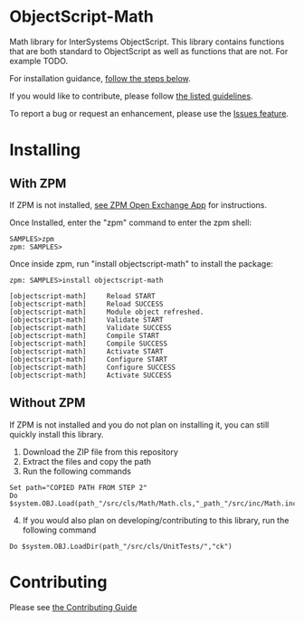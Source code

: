 # ObjectScript-Math
Math library for InterSystems ObjectScript. This library contains functions that are both standard to ObjectScript as well as functions that are not. For example TODO.

For installation guidance, [follow the steps below](#installing).

If you would like to contribute, please follow [the listed guidelines](#contributing).

To report a bug or request an enhancement, please use the [Issues feature](https://github.com/psteiwer/ObjectScript-Math/issues).

# Installing
## With ZPM
If ZPM is not installed, [see ZPM Open Exchange App](https://openexchange.intersystems.com/package/ObjectScript-Package-Manager-2) for instructions.

Once Installed, enter the "zpm" command to enter the zpm shell:
```
SAMPLES>zpm
zpm: SAMPLES>
```
Once inside zpm, run "install objectscript-math" to install the package:
```
zpm: SAMPLES>install objectscript-math
 
[objectscript-math]     Reload START
[objectscript-math]     Reload SUCCESS
[objectscript-math]     Module object refreshed.
[objectscript-math]     Validate START
[objectscript-math]     Validate SUCCESS
[objectscript-math]     Compile START
[objectscript-math]     Compile SUCCESS
[objectscript-math]     Activate START
[objectscript-math]     Configure START
[objectscript-math]     Configure SUCCESS
[objectscript-math]     Activate SUCCESS
```

## Without ZPM
If ZPM is not installed and you do not plan on installing it, you can still quickly install this library.
1. Download the ZIP file from this repository
2. Extract the files and copy the path
3. Run the following commands
```
Set path="COPIED PATH FROM STEP 2"
Do $system.OBJ.Load(path_"/src/cls/Math/Math.cls,"_path_"/src/inc/Math.inc","ck")
```
4. If you would also plan on developing/contributing to this library, run the following command
```
Do $system.OBJ.LoadDir(path_"/src/cls/UnitTests/","ck")
```

# Contributing
Please see [the Contributing Guide](https://github.com/psteiwer/ObjectScript-Math/blob/master/CONTRIBUTING.md)
